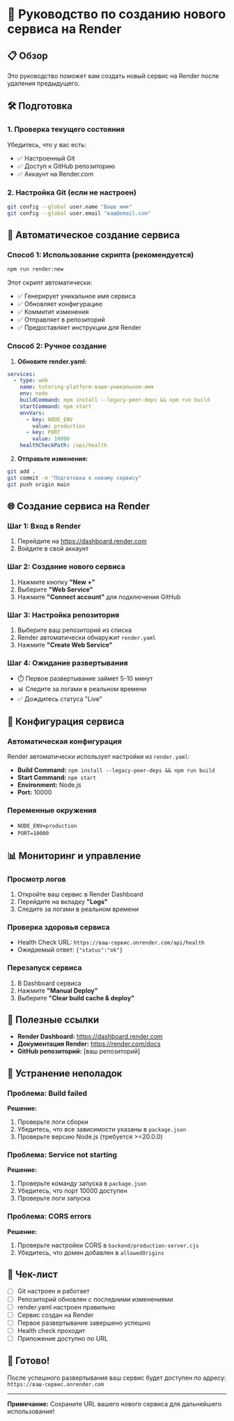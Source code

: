 # 🚀 Руководство по созданию нового сервиса на Render

## 📋 Обзор

Это руководство поможет вам создать новый сервис на Render после удаления предыдущего.

## 🛠️ Подготовка

### 1. Проверка текущего состояния

Убедитесь, что у вас есть:
- ✅ Настроенный Git
- ✅ Доступ к GitHub репозиторию
- ✅ Аккаунт на Render.com

### 2. Настройка Git (если не настроен)

```bash
git config --global user.name "Ваше имя"
git config --global user.email "ваш@email.com"
```

## 🚀 Автоматическое создание сервиса

### Способ 1: Использование скрипта (рекомендуется)

```bash
npm run render:new
```

Этот скрипт автоматически:
- ✅ Генерирует уникальное имя сервиса
- ✅ Обновляет конфигурацию
- ✅ Коммитит изменения
- ✅ Отправляет в репозиторий
- ✅ Предоставляет инструкции для Render

### Способ 2: Ручное создание

1. **Обновите render.yaml:**
```yaml
services:
  - type: web
    name: tutoring-platform-ваше-уникальное-имя
    env: node
    buildCommand: npm install --legacy-peer-deps && npm run build
    startCommand: npm start
    envVars:
      - key: NODE_ENV
        value: production
      - key: PORT
        value: 10000
    healthCheckPath: /api/health
```

2. **Отправьте изменения:**
```bash
git add .
git commit -m "Подготовка к новому сервису"
git push origin main
```

## 🌐 Создание сервиса на Render

### Шаг 1: Вход в Render
1. Перейдите на https://dashboard.render.com
2. Войдите в свой аккаунт

### Шаг 2: Создание нового сервиса
1. Нажмите кнопку **"New +"**
2. Выберите **"Web Service"**
3. Нажмите **"Connect account"** для подключения GitHub

### Шаг 3: Настройка репозитория
1. Выберите ваш репозиторий из списка
2. Render автоматически обнаружит `render.yaml`
3. Нажмите **"Create Web Service"**

### Шаг 4: Ожидание развертывания
- ⏱️ Первое развертывание займет 5-10 минут
- 📊 Следите за логами в реальном времени
- ✅ Дождитесь статуса "Live"

## 🔧 Конфигурация сервиса

### Автоматическая конфигурация
Render автоматически использует настройки из `render.yaml`:
- **Build Command:** `npm install --legacy-peer-deps && npm run build`
- **Start Command:** `npm start`
- **Environment:** Node.js
- **Port:** 10000

### Переменные окружения
- `NODE_ENV=production`
- `PORT=10000`

## 📊 Мониторинг и управление

### Просмотр логов
1. Откройте ваш сервис в Render Dashboard
2. Перейдите на вкладку **"Logs"**
3. Следите за логами в реальном времени

### Проверка здоровья сервиса
- Health Check URL: `https://ваш-сервис.onrender.com/api/health`
- Ожидаемый ответ: `{"status":"ok"}`

### Перезапуск сервиса
1. В Dashboard сервиса
2. Нажмите **"Manual Deploy"**
3. Выберите **"Clear build cache & deploy"**

## 🔗 Полезные ссылки

- **Render Dashboard:** https://dashboard.render.com
- **Документация Render:** https://render.com/docs
- **GitHub репозиторий:** [ваш репозиторий]

## 🚨 Устранение неполадок

### Проблема: Build failed
**Решение:**
1. Проверьте логи сборки
2. Убедитесь, что все зависимости указаны в `package.json`
3. Проверьте версию Node.js (требуется >=20.0.0)

### Проблема: Service not starting
**Решение:**
1. Проверьте команду запуска в `package.json`
2. Убедитесь, что порт 10000 доступен
3. Проверьте логи запуска

### Проблема: CORS errors
**Решение:**
1. Проверьте настройки CORS в `backend/production-server.cjs`
2. Убедитесь, что домен добавлен в `allowedOrigins`

## 📝 Чек-лист

- [ ] Git настроен и работает
- [ ] Репозиторий обновлен с последними изменениями
- [ ] render.yaml настроен правильно
- [ ] Сервис создан на Render
- [ ] Первое развертывание завершено успешно
- [ ] Health check проходит
- [ ] Приложение доступно по URL

## 🎉 Готово!

После успешного развертывания ваш сервис будет доступен по адресу:
`https://ваш-сервис.onrender.com`

---

**Примечание:** Сохраните URL вашего нового сервиса для дальнейшего использования!
